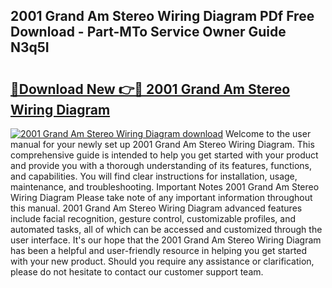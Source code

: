 ## 2001 Grand Am Stereo Wiring Diagram PDf Free Download - Part-MTo Service Owner Guide N3q5I

# <h2><a href="http://dfpemhu.blite.top/?on=2001+Grand+Am+Stereo+Wiring+Diagram">🔗Download New 👉🔴 2001 Grand Am Stereo Wiring Diagram</a></h2>

[![2001 Grand Am Stereo Wiring Diagram download](https://i.imgur.com/lujVjoI.png)](http://dfpemhu.blite.top/?on=2001+Grand+Am+Stereo+Wiring+Diagram)
Welcome to the user manual for your newly set up 2001 Grand Am Stereo Wiring Diagram. This comprehensive guide is intended to help you get started with your product and provide you with a thorough understanding of its features, functions, and capabilities. You will find clear instructions for installation, usage, maintenance, and troubleshooting. Important Notes 2001 Grand Am Stereo Wiring Diagram Please take note of any important information throughout this manual. 2001 Grand Am Stereo Wiring Diagram advanced features include facial recognition, gesture control, customizable profiles, and automated tasks, all of which can be accessed and customized through the user interface. It's our hope that the 2001 Grand Am Stereo Wiring Diagram has been a helpful and user-friendly resource in helping you get started with your new product. Should you require any assistance or clarification, please do not hesitate to contact our customer support team.
